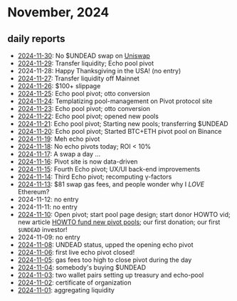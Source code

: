 # November, 2024

## daily reports

* [2024-11-30](30): No $UNDEAD swap on [Uniswap](https://app.uniswap.org/swap?chain=mainnet&inputCurrency=0x310c8f00b9de3c31ab95ea68feb6c877538f7947&outputCurrency=NATIVE&value=14000&field=input)
* [2024-11-29](29): Transfer liquidity; Echo pool pivot
* 2024-11-28: Happy Thanksgiving in the USA! (no entry)
* [2024-11-27](27): Transfer liquidity off Mainnet
* [2024-11-26](26): $100+ slippage
* [2024-11-25](25): Echo pool pivot; otto conversion
* [2024-11-24](24): Templatizing pool-management on Pivot protocol site
* [2024-11-23](23): Echo pool pivot; otto conversion
* [2024-11-22](22): Echo pool pivot; opened new pools
* [2024-11-21](21): Echo pool pivot; Starting new pools; transferring $UNDEAD
* [2024-11-20](20): Echo pool pivot; Started BTC+ETH pivot pool on Binance
* [2024-11-19](19): Meh echo pivot
* [2024-11-18](18): No echo pivots today; ROI < 10%
* [2024-11-17](17): A swap a day ...
* [2024-11-16](16): Pivot site is now data-driven
* [2024-11-15](15): Fourth Echo pivot; UX/UI back-end improvements
* [2024-11-14](14): Third Echo pivot; recomputing γ-factors
* [2024-11-13](13): $81 swap gas fees, and people wonder why I *LOVE* Ethereum?
* 2024-11-12: no entry
* 2024-11-11: no entry
* [2024-11-10](10): Open pivot; start pool page design; start donor HOWTO vid; new article [HOWTO fund new pivot pools](../../../articles/funding-pools.md); our first donation; our first `$UNDEAD` investor!
* 2024-11-09: no entry
* [2024-11-08](08): UNDEAD status, upped the opening echo pivot
* [2024-11-06](06): first live echo pivot closed!
* [2024-11-05](05): gas fees too high to close pivot during the day
* [2024-11-04](04): somebody's buying $UNDEAD
* [2024-11-03](03): two wallet pairs setting up treasury and echo-pool
* [2024-11-02](02): certificate of organization
* [2024-11-01](01): aggregating liquidity
